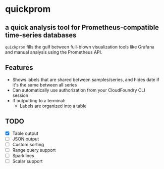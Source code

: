 # quickprom
## a quick analysis tool for Prometheus-compatible time-series databases

`quickprom` fills the gulf between full-blown visualization tools like Grafana and manual analysis
using the Prometheus API.

## Features

- Shows labels that are shared between samples/series, and hides date if it's the same between all series
- Can automatically use authorization from your CloudFoundry CLI session
- If outputting to a terminal:
	- Labels are organized into a table

## TODO

- [x] Table output
- [ ] JSON output
- [ ] Custom sorting
- [ ] Range query support
- [ ] Sparklines
- [ ] Scalar support
